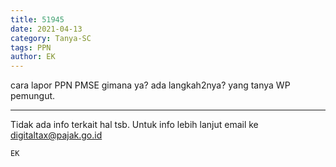 ```yaml
---
title: 51945
date: 2021-04-13
category: Tanya-SC
tags: PPN
author: EK
---
```


cara lapor PPN PMSE gimana ya? ada langkah2nya? yang tanya WP pemungut.

---

Tidak ada info terkait hal tsb. Untuk info lebih lanjut email ke digitaltax@pajak.go.id

`EK`
